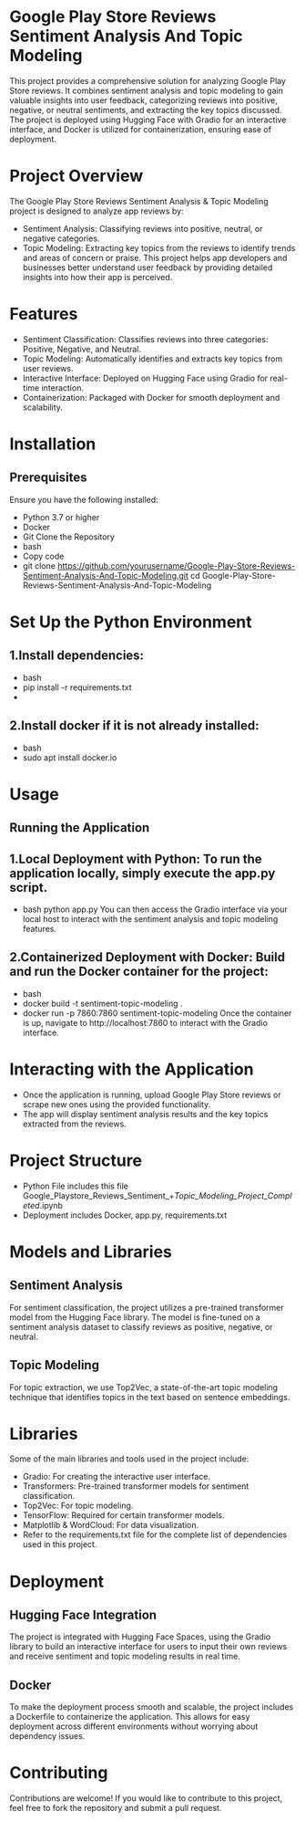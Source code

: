 # Google Play Store Reviews Sentiment Analysis And Topic Modeling
This project provides a comprehensive solution for analyzing Google Play Store reviews. It combines sentiment analysis and topic modeling to gain valuable insights into user feedback, categorizing reviews into positive, negative, or neutral sentiments, and extracting the key topics discussed. The project is deployed using Hugging Face with Gradio for an interactive interface, and Docker is utilized for containerization, ensuring ease of deployment.

# Project Overview

The Google Play Store Reviews Sentiment Analysis & Topic Modeling project is designed to analyze app reviews by:

+ Sentiment Analysis: Classifying reviews into positive, neutral, or negative categories.
+ Topic Modeling: Extracting key topics from the reviews to identify trends and areas of concern or praise.
This project helps app developers and businesses better understand user feedback by providing detailed insights into how their app is perceived.

# Features

+ Sentiment Classification: Classifies reviews into three categories: Positive, Negative, and Neutral.
+ Topic Modeling: Automatically identifies and extracts key topics from user reviews.
+ Interactive Interface: Deployed on Hugging Face using Gradio for real-time interaction.
+ Containerization: Packaged with Docker for smooth deployment and scalability.
  
# Installation

## Prerequisites

Ensure you have the following installed:

+ Python 3.7 or higher
+ Docker
+ Git
Clone the Repository
+ bash
+ Copy code
+ git clone https://github.com/yourusername/Google-Play-Store-Reviews-Sentiment-Analysis-And-Topic-Modeling.git
cd Google-Play-Store-Reviews-Sentiment-Analysis-And-Topic-Modeling

# Set Up the Python Environment
## 1.Install dependencies:
+ bash
+ pip install -r requirements.txt
+ 
## 2.Install docker if it is not already installed:

+ bash
+ sudo apt install docker.io
# Usage

## Running the Application

## 1.Local Deployment with Python: To run the application locally, simply execute the app.py script.
+ bash
python app.py
You can then access the Gradio interface via your local host to interact with the sentiment analysis and topic modeling features.

## 2.Containerized Deployment with Docker: Build and run the Docker container for the project:

+ bash
+ docker build -t sentiment-topic-modeling .
+ docker run -p 7860:7860 sentiment-topic-modeling
Once the container is up, navigate to http://localhost:7860 to interact with the Gradio interface.

# Interacting with the Application

+ Once the application is running, upload Google Play Store reviews or scrape new ones using the provided functionality.
+ The app will display sentiment analysis results and the key topics extracted from the reviews.

# Project Structure

+ Python File includes this file Google_Playstore_Reviews_Sentiment_+_Topic_Modeling_Project_Completed_.ipynb
+ Deployment includes Docker, app.py, requirements.txt

# Models and Libraries

## Sentiment Analysis

For sentiment classification, the project utilizes a pre-trained transformer model from the Hugging Face library. The model is fine-tuned on a sentiment analysis dataset to classify reviews as positive, negative, or neutral.

## Topic Modeling

For topic extraction, we use Top2Vec, a state-of-the-art topic modeling technique that identifies topics in the text based on sentence embeddings.

# Libraries
Some of the main libraries and tools used in the project include:

+ Gradio: For creating the interactive user interface.
+ Transformers: Pre-trained transformer models for sentiment classification.
+ Top2Vec: For topic modeling.
+ TensorFlow: Required for certain transformer models.
+ Matplotlib & WordCloud: For data visualization.
+ Refer to the requirements.txt file for the complete list of dependencies used in this project.

# Deployment

## Hugging Face Integration
The project is integrated with Hugging Face Spaces, using the Gradio library to build an interactive interface for users to input their own reviews and receive sentiment and topic modeling results in real time.

## Docker

To make the deployment process smooth and scalable, the project includes a Dockerfile to containerize the application. This allows for easy deployment across different environments without worrying about dependency issues.

# Contributing

Contributions are welcome! If you would like to contribute to this project, feel free to fork the repository and submit a pull request.
